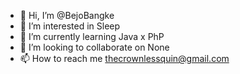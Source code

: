 - 👋 Hi, I’m @BejoBangke
- 👀 I’m interested in Sleep
- 🌱 I’m currently learning Java x PhP
- 💞️ I’m looking to collaborate on None
- 📫 How to reach me thecrownlessquin@gmail.com

<!---
BejoBangke/BejoBangke is a ✨ special ✨ repository because its `README.md` (this file) appears on your GitHub profile.
You can click the Preview link to take a look at your changes.
--->

